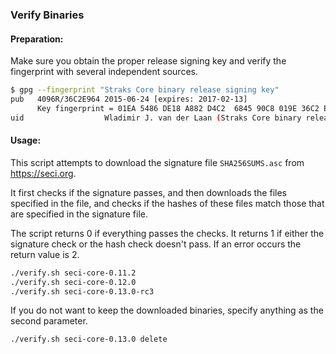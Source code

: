 ### Verify Binaries

#### Preparation:

Make sure you obtain the proper release signing key and verify the fingerprint with several independent sources.

```sh
$ gpg --fingerprint "Straks Core binary release signing key"
pub   4096R/36C2E964 2015-06-24 [expires: 2017-02-13]
      Key fingerprint = 01EA 5486 DE18 A882 D4C2  6845 90C8 019E 36C2 E964
uid                  Wladimir J. van der Laan (Straks Core binary release signing key) <laanwj@gmail.com>
```

#### Usage:

This script attempts to download the signature file `SHA256SUMS.asc` from https://seci.org.

It first checks if the signature passes, and then downloads the files specified in the file, and checks if the hashes of these files match those that are specified in the signature file.

The script returns 0 if everything passes the checks. It returns 1 if either the signature check or the hash check doesn't pass. If an error occurs the return value is 2.


```sh
./verify.sh seci-core-0.11.2
./verify.sh seci-core-0.12.0
./verify.sh seci-core-0.13.0-rc3
```

If you do not want to keep the downloaded binaries, specify anything as the second parameter.

```sh
./verify.sh seci-core-0.13.0 delete
```
